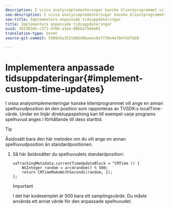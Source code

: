 ```yaml
---
description: I vissa analysimplementeringar kanske klientprogrammet vill ange en annan spelhuvudposition än den position som rapporteras av TVSDK:s localTime-värde. Under en linjär direktuppspelning kan till exempel varje programs spelhuvud anges i förhållande till dess starttid.
seo-description: I vissa analysimplementeringar kanske klientprogrammet vill ange en annan spelhuvudposition än den position som rapporteras av TVSDK:s localTime-värde. Under en linjär direktuppspelning kan till exempel varje programs spelhuvud anges i förhållande till dess starttid.
seo-title: Implementera anpassade tidsuppdateringar
title: Implementera anpassade tidsuppdateringar
uuid: 303303eb-c371-4766-a1ee-806ba75b4e01
translation-type: tm+mt
source-git-commit: 5908e5a3521966496aeec0ef730e4a704fddfb68

---
```



# Implementera anpassade tidsuppdateringar{#implement-custom-time-updates}

I vissa analysimplementeringar kanske klientprogrammet vill ange en annan spelhuvudposition än den position som rapporteras av TVSDK:s localTime-värde. Under en linjär direktuppspelning kan till exempel varje programs spelhuvud anges i förhållande till dess starttid.

>[!TIP]
>
>Åsidosätt bara den här metoden om du vill ange en annan spelhuvudposition än standardpositionen.

1. Så här åsidosätter du spelhuvudets standardposition:

   ```
   vaTrackingMetadata.currentTimeUpdateBlock = ^CMTime () { 
       NSInteger random = arc4random() % 500;  
       return CMTimeMakeWithSeconds(random, 1); 
   };
   ```

   >[!IMPORTANT]
   >
   >I det här kodexemplet är 500 bara ett samplingsvärde. Du måste använda ett annat värde för den anpassade spelhuvudet.

